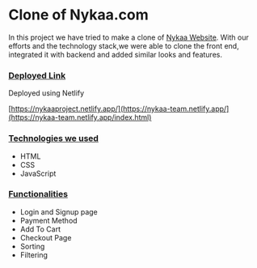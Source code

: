 <h1>Clone of Nykaa.com</h1>

In this project we have tried to make a clone of <a href="https://www.Nykaa.com" target="_blank">Nykaa Website</a>. With our efforts and the technology stack,we were able to clone the front end, integrated it with backend and added similar looks and features.


<div style='page-break-after: always'></div>

### <u>Deployed Link</u>

Deployed using Netlify 

[https://nykaaproject.netlify.app/](https://nykaa-team.netlify.app/](https://nykaa-team.netlify.app/index.html) 


<div style='page-break-after: always'></div>

### <u>Technologies we used</u>

- HTML
- CSS
- JavaScript



<div style='page-break-after: always'></div>

### <u>Functionalities</u>

- Login and Signup page
- Payment Method
- Add To Cart
- Checkout Page
- Sorting
- Filtering

<div style='page-break-after: always'></div>



<div style='page-break-after: always'></div>




<b></b>

